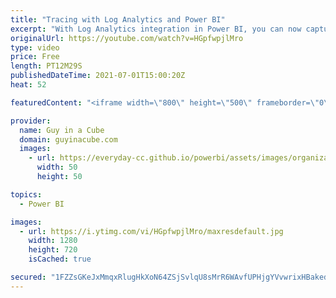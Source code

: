```yaml
---
title: "Tracing with Log Analytics and Power BI"
excerpt: "With Log Analytics integration in Power BI, you can now capture Analysis Services trace events easily and over a longer period of time. Combined with the Power BI template report, you can gain a lot of insights into usage of your datasets. With more to come down the road!  Announcing long-term usage"
originalUrl: https://youtube.com/watch?v=HGpfwpjlMro
type: video
price: Free
length: PT12M29S
publishedDateTime: 2021-07-01T15:00:20Z
heat: 52

featuredContent: "<iframe width=\"800\" height=\"500\" frameborder=\"0\" src=\"https://www.youtube.com/embed/HGpfwpjlMro\" allow=\"accelerometer; autoplay; encrypted-media; gyroscope; picture-in-picture\" allowfullscreen></iframe>"

provider:
  name: Guy in a Cube
  domain: guyinacube.com
  images:
    - url: https://everyday-cc.github.io/powerbi/assets/images/organizations/guyinacube.com-50x50.jpg
      width: 50
      height: 50

topics:
  - Power BI

images:
  - url: https://i.ytimg.com/vi/HGpfwpjlMro/maxresdefault.jpg
    width: 1280
    height: 720
    isCached: true

secured: "1FZZsGKeJxMmqxRlugHkXoN64ZSjSvlqU8sMrR6WAvfUPHjgYVvwrixHBaked81DQnUekUIQUOps+NZXYFr27djJIxeNsAJNdwWYb1HvUPZKqIa1cWrNP5F2NHigTtWqEvYz+c/U8GoAK82WFtiBfeWmZcgSd5HUMOLjFLcllmX+vEaW+wBU/j66BwDhlnBj887ILNv+IxUNsNyV+TLFIiIk3wSBQG3dhUpE5qbPwuDeczpnG6ohps227I0A6YYo+RCRrZZ8DtQ+o3jAaAlgB56Qb5ggYGGVrcac4HZApn/It83lRYFLu2scDx9dQXopTCgs88QPSk4C2sJAGA0eKlCbvQivCPI5CRrgPzDEhlfMm3i43XYqqPtypFbgQzE7xoNx2DpB/VUFWNOvuCTgEgOgEQjH8ouAW7v/cQb7W5E=;B7DAym0+pcXdQTFYDVMSbg=="
---
```


